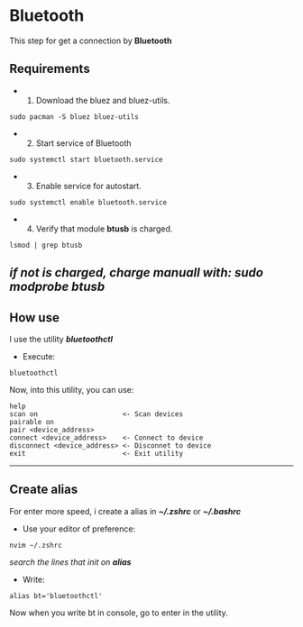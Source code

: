 # Bluetooth

This step for get a connection by **Bluetooth**

## Requirements

- 1. Download the bluez and bluez-utils.
```
sudo pacman -S bluez bluez-utils
```
- 2. Start service of Bluetooth
```
sudo systemctl start bluetooth.service
```
- 3. Enable service for autostart.
```
sudo systemctl enable bluetooth.service
```
- 4. Verify that module **btusb** is charged.
```
lsmod | grep btusb
```
*if not is charged, charge manuall with:* ***sudo modprobe btusb***
---
## How use

I use the utility ***bluetoothctl***

- Execute: 
```
bluetoothctl
```

Now, into this utility, you can use:
```
help
scan on                     <- Scan devices
pairable on
pair <device_address>
connect <device_address>    <- Connect to device
disconnect <device_address> <- Disconnet to device
exit                        <- Exit utility
```
---
## Create alias

For enter more speed, i create a alias in ***~/.zshrc*** or ***~/.bashrc***

- Use your editor of preference:
```
nvim ~/.zshrc
```
*search the lines that init on* ***alias***

- Write:
```
alias bt='bluetoothctl'
```

Now when you write bt in console, go to enter in the utility.

